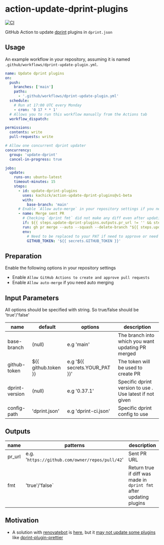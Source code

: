 # action-update-dprint-plugins

[![CI](https://github.com/kachick/action-update-dprint-plugins/actions/workflows/validate.yml/badge.svg?branch=main)](https://github.com/kachick/action-update-dprint-plugins/actions/workflows/validate.yml?query=branch%3Amain++)

GitHub Action to update [dprint](https://github.com/dprint/dprint) plugins in `dprint.json`

## Usage

An example workflow in your repository, assuming it is named `.github/workflows/dprint-update-plugin.yml`.

```yaml
name: Update dprint plugins
on:
  push:
    branches: ['main']
    paths:
      - '.github/workflows/dprint-update-plugin.yml'
  schedule:
    # Run at 17:00 UTC every Monday
    - cron: '0 17 * * 1'
  # Allows you to run this workflow manually from the Actions tab
  workflow_dispatch:

permissions:
  contents: write
  pull-requests: write

# Allow one concurrent dprint updater
concurrency:
  group: 'update-dprint'
  cancel-in-progress: true

jobs:
  update:
    runs-on: ubuntu-latest
    timeout-minutes: 15
    steps:
      - id: update-dprint-plugins
        uses: kachick/action-update-dprint-plugins@v1-beta
        with:
          base-branch: 'main'
      # Enable `Allow auto-merge` in your repository settings if you need following steps
      - name: Merge sent PR
        # Checking `dprint fmt` did not make any diff even after updating plugins
        if: ${{ steps.update-dprint-plugins.outputs.pr_url != '' && steps.update-dprint-plugins.outputs.fmt == 'false' }}
        run: gh pr merge --auto --squash --delete-branch "${{ steps.update-dprint-plugins.outputs.pr_url }}"
        env:
          # Need to be replaced to your PAT if need to approve or need to trigger other actions
          GITHUB_TOKEN: '${{ secrets.GITHUB_TOKEN }}'
```

## Preparation

Enable the following options in your repository settings

- Enable `Allow GitHub Actions to create and approve pull requests`
- Enable `Allow auto-merge` if you need auto merging

## Input Parameters

All options should be specified with string. So true/false should be 'true'/'false'

| name           | default             | options                       | description                                              |
| -------------- | ------------------- | ----------------------------- | -------------------------------------------------------- |
| base-branch    | (null)              | e.g 'main'                    | The branch into which you want updating PR merged        |
| github-token   | ${{ github.token }} | e.g '${{ secrets.YOUR_PAT }}' | The token will be used to create PR                      |
| dprint-version | (null)              | e.g '0.37.1'                  | Specific dprint version to use . Use latest if not given |
| config-path    | 'dprint.json'       | e.g 'dprint-ci.json'          | Specific dprint config to use                            |

## Outputs

| name   | patterns                                        | description                                                         |
| ------ | ----------------------------------------------- | ------------------------------------------------------------------- |
| pr_url | e.g. '`https://github.com/owner/repos/pull/42`' | Sent PR URL                                                         |
| fmt    | 'true'/'false`                                  | Return true if diff was made in `dprint fmt` after updating plugins |

## Motivation

- A solution with [renovatebot](https://github.com/renovatebot/renovate) is [here](https://github.com/kachick/renovate-config-dprint), but it [may not update some plugins](https://github.com/kachick/renovate-config-dprint/issues/11) like [dprint-plugin-prettier](https://github.com/dprint/dprint-plugin-prettier)
